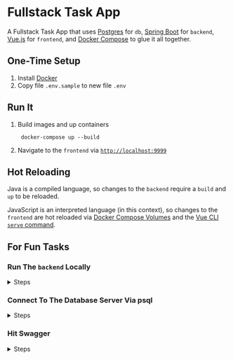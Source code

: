 # Fullstack Task App

A Fullstack Task App that uses [Postgres](https://www.postgresql.org/) for `db`, [Spring Boot](https://spring.io/projects/spring-boot) for `backend`, [Vue.js](https://vuejs.org/) for `frontend`, and [Docker Compose](https://docs.docker.com/compose/) to glue it all together.

## One-Time Setup

1. Install [Docker](https://docs.docker.com/get-docker/)
1. Copy file `.env.sample` to new file `.env`

## Run It

1. Build images and up containers

        docker-compose up --build

1. Navigate to the `frontend` via [`http://localhost:9999`](http://localhost:9999)

## Hot Reloading

Java is a compiled language, so changes to the `backend` require a `build` and `up` to be reloaded.

JavaScript is an interpreted language (in this context), so changes to the `frontend` are hot reloaded via [Docker Compose Volumes](https://docs.docker.com/compose/compose-file/compose-file-v3/#volumes) and the [Vue CLI `serve` command](https://cli.vuejs.org/guide/cli-service.html#using-the-binary).

## For Fun Tasks

### Run The `backend` Locally

<details>
<summary>Steps</summary>

1. Up the `db` in detached mode

        docker-compose up --build -d db

1. Navigate to the `backend`

        cd backend

1. Copy file `.env.sample` to new file `.env.local`
1. Source environment variables in your shell

        source task_setenv.sh

1. Run the `backend` locally. This uses the included [gradle wrapper](https://docs.gradle.org/current/userguide/gradle_wrapper.html)

        ./gradlew bootRun -Dserver.port=8888

</details>

### Connect To The Database Server Via psql

<details>
<summary>Steps</summary>

1. Run a shell inside the container

        docker-compose run db bash

1. Connect to the database server

        PGPASSWORD=postgres psql -h db -p 5432 -U postgres

1. Connect to the database

        \c task_db

1. Describe a table

        \d task_schema.task

1. Run a query

        select * from task_schema.task;

1. Quit psql

        \q

1. Exit the container

        exit

</details>

### Hit Swagger

<details>
<summary>Steps</summary>

TODO

</details>
